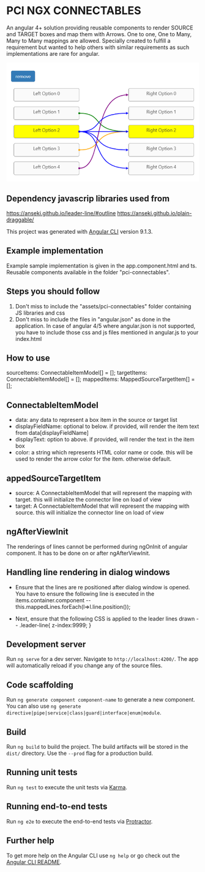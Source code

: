 # PCI NGX CONNECTABLES
An angular 4+ solution providing reusable components to render SOURCE and TARGET boxes and map them with Arrows.
One to one, One to Many, Many to Many mappings are allowed. 
Specially created to fulfill a requirement but wanted to help others with similar requirements as such implementations are rare for angular.

![alt text](https://github.com/pyramidsoftwaresolutions/pci-ngx-connectables/blob/main/pci-ngx-connectables.png)

## Dependency javascrip libraries used from
https://anseki.github.io/leader-line/#outline
https://anseki.github.io/plain-draggable/

This project was generated with [Angular CLI](https://github.com/angular/angular-cli) version 9.1.3.

## Example implementation
Example sample implementation is given in the app.component.html and ts.
Reusable components available in the folder "pci-connectables".

## Steps you should follow
1. Don't miss to include the "assets/pci-connectables" folder containing JS libraries and css
2. Don't miss to include the files in "angular.json" as done in the application.
In case of angular 4/5 where angular.json is not supported, you have to include those css and js files mentioned in angular.js to your index.html

## How to use
<div class="content">
  <pci-connectables-container 
  [sourceItems]="sourceItems"
  [targetItems]="targetItems"
  [mappedItems]="mappedItems"
  [sourceSelectionMode]="'Single'"
  [targetSelectionMode]="'Single'"></pci-connectables-container>
</div>

sourceItems: ConnectableItemModel[] = [];
targetItems: ConnectableItemModel[] = [];
mappedItems: MappedSourceTargetItem[] = [];

## ConnectableItemModel
- data: any data to represent a box item in the source or target list
- displayFieldName: optional to below. if provided, will render the item text from data[displayFieldName]
- displayText: option to above. if provided, will render the text in the item box
- color: a string which represents HTML color name or code. this will be used to render the arrow color for the item. otherwise default.

## appedSourceTargetItem
- source: A ConnectableItemModel that will represent the mapping with target. this will initialize the connector line on load of view
- target: A ConnectableItemModel that will represent the mapping with source. this will initialize the connector line on load of view

## ngAfterViewInit
The renderings of lines cannot be performed during ngOnInit of angular component. It has to be done on or after ngAfterViewInit.

## Handling line rendering in dialog windows
- Ensure that the lines are re positioned after dialog window is opened. You have to ensure the following line is executed in the items.container.component
  -- this.mappedLines.forEach(l=>l.line.position());

- Next, ensure that the following CSS is applied to the leader lines drawn
  -- .leader-line{ z-index:9999; }

## Development server

Run `ng serve` for a dev server. Navigate to `http://localhost:4200/`. The app will automatically reload if you change any of the source files.

## Code scaffolding

Run `ng generate component component-name` to generate a new component. You can also use `ng generate directive|pipe|service|class|guard|interface|enum|module`.

## Build

Run `ng build` to build the project. The build artifacts will be stored in the `dist/` directory. Use the `--prod` flag for a production build.

## Running unit tests

Run `ng test` to execute the unit tests via [Karma](https://karma-runner.github.io).

## Running end-to-end tests

Run `ng e2e` to execute the end-to-end tests via [Protractor](http://www.protractortest.org/).

## Further help

To get more help on the Angular CLI use `ng help` or go check out the [Angular CLI README](https://github.com/angular/angular-cli/blob/master/README.md).
